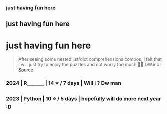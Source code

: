 ### just having fun here
## just having fun here
# just having fun here
> After seeing some nested list/dict comprehensions combos, I felt that I will just try to enjoy the puzzles and not worry too much 🎄🎅 DW.inc ! [Source](https://adventofcode.com/)

### 2024 | R_______ | 14 ⭐ / 7 days | Will i ? Dw man
### 2023 | Python | 10 ⭐ / 5 days | hopefully will do more next year :D
